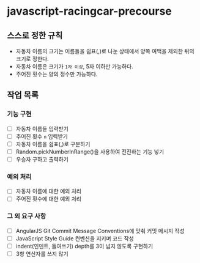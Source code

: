 # javascript-racingcar-precourse

## 스스로 정한 규칙

- 자동차 이름의 크기는 이름들을 쉼표(,)로 나눈 상태에서 양쪽 여백을 제외한 뒤의 크기로 정한다.
- 자동차 이름은 크기가 `1자 이상`, 5자 이하만 가능하다.
- 주어진 횟수는 양의 정수만 가능하다.

## 작업 목록

### 기능 구현

- [ ] 자동차 이름들 입력받기
- [ ] 주어진 횟수 `n` 입력받기
- [ ] 자동차 이름을 쉼표(,)로 구분하기
- [ ] Random.pickNumberInRange()을 사용하여 전진하는 기능 넣기
- [ ] 우승자 구하고 출력하기

### 예외 처리

- [ ] 자동차 이름에 대한 예외 처리
- [ ] 주어진 횟수에 대한 예외 처리

### 그 외 요구 사항

- [ ] AngularJS Git Commit Message Conventions에 맞춰 커밋 메시지 작성
- [ ] JavaScript Style Guide 컨벤션을 지키며 코드 작성
- [ ] indent(인덴트, 들여쓰기) depth를 3이 넘지 않도록 구현하기
- [ ] 3항 연산자를 쓰지 않기
